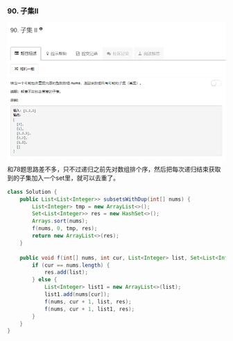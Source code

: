 ### 90. 子集II
![](../imgs/2018-09-19_223741.png)  
和78题思路差不多，只不过递归之前先对数组排个序，然后把每次递归结束获取到的子集加入一个set里，就可以去重了。
```java
class Solution {
    public List<List<Integer>> subsetsWithDup(int[] nums) {
        List<Integer> tmp = new ArrayList<>();
        Set<List<Integer>> res = new HashSet<>();
        Arrays.sort(nums);
        f(nums, 0, tmp, res);
        return new ArrayList<>(res);
    }
    
    public void f(int[] nums, int cur, List<Integer> list, Set<List<Integer>> res) {
        if (cur == nums.length) {
            res.add(list);
        } else {
            List<Integer> list1 = new ArrayList<>(list);
            list1.add(nums[cur]);
            f(nums, cur + 1, list, res);
            f(nums, cur + 1, list1, res);
        }
    }
}
```
